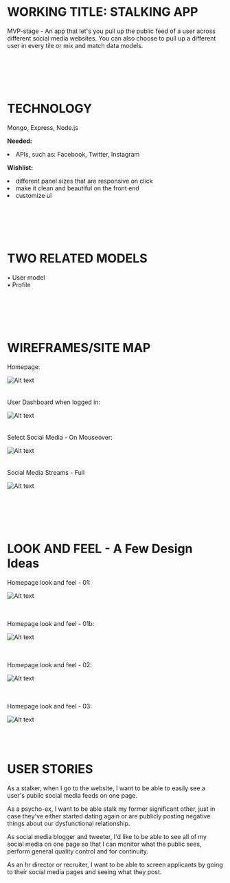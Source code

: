 <H1>WORKING TITLE: STALKING APP</H1>

MVP-stage - An app that let's you pull up the public feed of a user across different social media websites. You can also choose to pull up a different user in every tile or mix and match data models.

<br><br><br><br>

<h1>TECHNOLOGY</h1>

Mongo, Express, Node.js

<strong>Needed:</strong>
<li>APIs, such as: Facebook, Twitter, Instagram</li>

<strong>Wishlist:</strong>
<li>different panel sizes that are responsive on click</li>
<li>make it clean and beautiful on the front end</li>
<li>customize ui</li>

<br><br><br><br>

<h1>TWO RELATED MODELS</h1>

• User model<br>
• Profile

<br><br><br><br>

<h1>WIREFRAMES/SITE MAP</h1>

Homepage:

![Alt text](http://www.christinepalma.com/images/stalking_app_readme_images/homepage.png)
<br><br><br>
User Dashboard when logged in:<br> 

![Alt text](http://www.christinepalma.com/images/stalking_app_readme_images/dashboard.png)
<br><br><br>
Select Social Media - On Mouseover:<br> 

![Alt text](http://www.christinepalma.com/images/stalking_app_readme_images/social_media_pick.png)
<br><br><br>
Social Media Streams - Full<br> 

![Alt text](http://www.christinepalma.com/images/stalking_app_readme_images/social_media_full.png)

<br><br><br><br>
<h1>LOOK AND FEEL - A Few Design Ideas</h1>

Homepage look and feel - 01:

![Alt text](http://www.christinepalma.com/images/stalking_app_readme_images/look_and_feel_01.png)
<br><br><br>

Homepage look and feel - 01b:

![Alt text](http://www.christinepalma.com/images/stalking_app_readme_images/look_and_feel_01b.png)
<br><br><br>

Homepage look and feel - 02:

![Alt text](http://www.christinepalma.com/images/stalking_app_readme_images/look_and_feel_02.png)
<br><br><br>

Homepage look and feel - 03:

![Alt text](http://www.christinepalma.com/images/stalking_app_readme_images/look_and_feel_03.png)
<br><br><br><br>



<h1>USER STORIES</h1>

As a stalker, when I go to the website, I want to be able to easily see a user's public social media feeds on one page.

As a psycho-ex, I want to be able stalk my former significant other, just in case they've either started dating again or are publicly posting negative things about our dysfunctional relationship.

As social media blogger and tweeter, I'd like to be able to see all of my social media on one page so that I can monitor what the public sees, perform general quality control and for continuity.

As an hr director or recruiter, I want to be able to screen applicants by going to their social media pages and seeing what they post.




